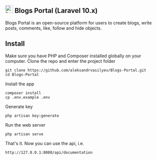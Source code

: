 ## <img src="https://raw.githubusercontent.com/laravel/art/master/laravel-logo.png" width="25" alt="Laravel Logo"> Blogs Portal (Laravel 10.x)

Blogs Portal is an open-source platform for users to create blogs, write posts, comments, like, follow and hide objects.

## Install

Make sure you have PHP and Composer installed globally on your computer.
Clone the repo and enter the project folder

```
git clone https://github.com/aleksandrvasilyev/Blogs-Portal.git
cd Blogs-Portal
```

Install the app

```
composer install
cp .env.example .env
```
Generate key
```
php artisan key:generate
```
Run the web server

```
php artisan serve
```

That's it. Now you can use the api, i.e.

```
http://127.0.0.1:8000/api/documentation
```
